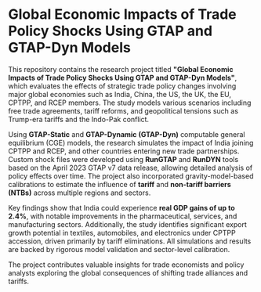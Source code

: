 # Global Economic Impacts of Trade Policy Shocks Using GTAP and GTAP-Dyn Models

This repository contains the research project titled **"Global Economic Impacts of Trade Policy Shocks Using GTAP and GTAP-Dyn Models"**, which evaluates the effects of strategic trade policy changes involving major global economies such as India, China, the US, the UK, the EU, CPTPP, and RCEP members. The study models various scenarios including free trade agreements, tariff reforms, and geopolitical tensions such as Trump-era tariffs and the Indo-Pak conflict.

Using **GTAP-Static** and **GTAP-Dynamic (GTAP-Dyn)** computable general equilibrium (CGE) models, the research simulates the impact of India joining CPTPP and RCEP, and other countries entering new trade partnerships. Custom shock files were developed using **RunGTAP** and **RunDYN** tools based on the April 2023 GTAP v7 data release, allowing detailed analysis of policy effects over time. The project also incorporated gravity-model-based calibrations to estimate the influence of **tariff** and **non-tariff barriers (NTBs)** across multiple regions and sectors.

Key findings show that India could experience **real GDP gains of up to 2.4%**, with notable improvements in the pharmaceutical, services, and manufacturing sectors. Additionally, the study identifies significant export growth potential in textiles, automobiles, and electronics under CPTPP accession, driven primarily by tariff eliminations. All simulations and results are backed by rigorous model validation and sector-level calibration.

The project contributes valuable insights for trade economists and policy analysts exploring the global consequences of shifting trade alliances and tariffs.



